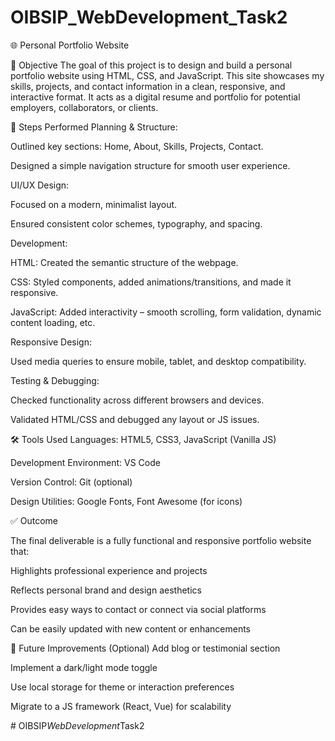 ﻿# OIBSIP_WebDevelopment_Task2
 🌐 Personal Portfolio Website


📌 Objective
The goal of this project is to design and build a personal portfolio website using HTML, CSS, and JavaScript. This site showcases my skills, projects, and contact information in a clean, responsive, and interactive format. It acts as a digital resume and portfolio for potential employers, collaborators, or clients.

🧭 Steps Performed
Planning & Structure:

Outlined key sections: Home, About, Skills, Projects, Contact.

Designed a simple navigation structure for smooth user experience.

UI/UX Design:

Focused on a modern, minimalist layout.

Ensured consistent color schemes, typography, and spacing.

Development:

HTML: Created the semantic structure of the webpage.

CSS: Styled components, added animations/transitions, and made it responsive.

JavaScript: Added interactivity – smooth scrolling, form validation, dynamic content loading, etc.

Responsive Design:

Used media queries to ensure mobile, tablet, and desktop compatibility.

Testing & Debugging:

Checked functionality across different browsers and devices.

Validated HTML/CSS and debugged any layout or JS issues.

🛠️ Tools Used
Languages: HTML5, CSS3, JavaScript (Vanilla JS)

Development Environment: VS Code

Version Control: Git (optional)

Design Utilities: Google Fonts, Font Awesome (for icons)

✅ Outcome

The final deliverable is a fully functional and responsive portfolio website that:

Highlights professional experience and projects

Reflects personal brand and design aesthetics

Provides easy ways to contact or connect via social platforms

Can be easily updated with new content or enhancements


📌 Future Improvements (Optional)
Add blog or testimonial section

Implement a dark/light mode toggle

Use local storage for theme or interaction preferences

Migrate to a JS framework (React, Vue) for scalability


#   O I B S I P _ W e b D e v e l o p m e n t _ T a s k 2 
 
 
